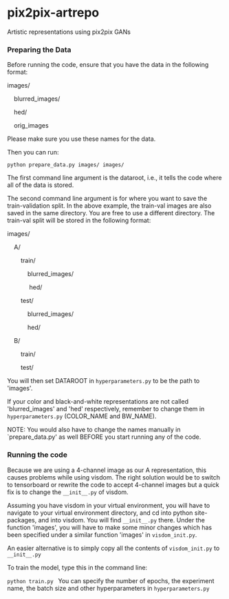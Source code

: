 # pix2pix-artrepo
Artistic representations using pix2pix GANs
### Preparing the Data
Before running the code, ensure that you have the data in the following format:

images/

&nbsp;&nbsp;&nbsp;&nbsp;blurred_images/

&nbsp;&nbsp;&nbsp;&nbsp;hed/

&nbsp;&nbsp;&nbsp;&nbsp;orig_images

Please make sure you use these names for the data.

Then you can run:

`python prepare_data.py images/ images/
`

The first command line argument is the dataroot, i.e., it tells the code where all of the data is stored. 

The second command line argument is for where you want to save the train-validation split. In the above example, the train-val images are also saved in the same directory. You are free to use a different directory. The train-val split will be stored in the following format:

images/

&nbsp;&nbsp;&nbsp;&nbsp;A/

&nbsp;&nbsp;&nbsp;&nbsp;&nbsp;&nbsp;&nbsp;&nbsp;train/

&nbsp;&nbsp;&nbsp;&nbsp;&nbsp;&nbsp;&nbsp;&nbsp;&nbsp;&nbsp;&nbsp;&nbsp;blurred_images/

&nbsp;&nbsp;&nbsp;&nbsp;&nbsp;&nbsp;&nbsp;&nbsp;&nbsp;&nbsp;&nbsp;&nbsp; hed/

&nbsp;&nbsp;&nbsp;&nbsp;&nbsp;&nbsp;&nbsp;&nbsp;test/

&nbsp;&nbsp;&nbsp;&nbsp;&nbsp;&nbsp;&nbsp;&nbsp;&nbsp;&nbsp;&nbsp;&nbsp;blurred_images/

&nbsp;&nbsp;&nbsp;&nbsp;&nbsp;&nbsp;&nbsp;&nbsp;&nbsp;&nbsp;&nbsp;&nbsp;hed/

&nbsp;&nbsp;&nbsp;&nbsp;B/

&nbsp;&nbsp;&nbsp;&nbsp;&nbsp;&nbsp;&nbsp;&nbsp;train/

&nbsp;&nbsp;&nbsp;&nbsp;&nbsp;&nbsp;&nbsp;&nbsp;test/

You will then set DATAROOT in `hyperparameters.py` to be the path to 'images'.

If your color and black-and-white representations are not called 'blurred_images' and 'hed' respectively, remember to change them in `hyperparameters.py` (COLOR_NAME and BW_NAME). 

NOTE: You would also have to change the names manually in `prepare_data.py' as well BEFORE you start running any of the code.

### Running the code
Because we are using a 4-channel image as our A representation, this causes problems while using visdom. The right solution would be to switch to tensorboard or rewrite the code to accept 4-channel images but a quick fix is to change the `__init__.py` of visdom.

Assuming you have visdom in your virtual environment, you will have to navigate to your virtual environment directory, and cd into python site-packages, and into visdom. You will find `__init__.py` there. Under the function 'images', you will have to make some minor changes which has been specified under a similar function 'images' in `visdom_init.py`.

An easier alternative is to simply copy all the contents of `visdom_init.py` to `__init__.py`

To train the model, type this in the command line:

`python train.py
`
You can specify the number of epochs, the experiment name, the batch size and other hyperparameters in `hyperparameters.py`
